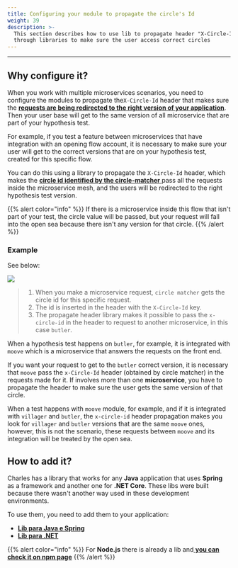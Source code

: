 ```yaml
---
title: Configuring your module to propagate the circle's Id
weight: 39
description: >-
  This section describes how to use lib to propagate header "X-Circle-ID"
  through libraries to make sure the user access correct circles
---
```


---

## Why configure it? 

When you work with multiple microservices scenarios, you need to configure the modules to propagate the`X-Circle-Id` header that makes sure the [**requests are being redirected to the right version of your application**](/reference/circles/). Then your user base will get to the same version of all microservice that are part of your hypothesis test.

For example, if you test a feature between microservices that have integration with an opening flow account, it is necessary to make sure your user will get to the correct versions that are on your hypothesis test, created for this specific flow. 

You can do this using a library to propagate the `X-Circle-Id` header, which makes the [**circle id identified by the circle-matcher** ](/reference/circle-matcher/) pass all the requests inside the microservice mesh, and the users will be redirected to the right hypothesis test version. 

{{% alert color="info" %}}
If there is a microservice inside this flow that isn't part of your test, the circle value will be passed, but your request will fall into the open sea because there isn't any version for that circle. 
{{% /alert %}}

### **Example**

See below: 

![](/shared/header-propagation-v2-en.png)

> 1. When you make a microservice request, `circle matcher` gets the circle id for this specific request. 
> 2. The id is inserted in the header with the `X-Circle-Id` key.
> 3. The propagate header library makes it possible to pass the `x-circle-id` in the header to request to another microservice, in this case `butler`.

When a hypothesis test happens on `butler`, for example, it is integrated with `moove` which is a microservice that answers the requests on the front end.

If you want your request to get to the `butler` correct version, it is necessary that `moove` pass the `x-Circle-Id` header \(obtained by circle matcher\) in the requests made for it. If involves more than one **microservice**, you have to propagate the header to make sure the user gets the same version of that circle. 

When a test happens with `moove` module, for example, and if it is integrated with `villager` and `butler`, the `x-circle-id`  header propagation makes you look for `villager` and  `butler` versions that are the same `moove` ones, however, this is not the scenario, these requests between `moove` and its integration will be treated by the open sea. 

## How to add it?  

Charles has a library that works for any **Java** application that uses **Spring** as a framework and another one for **.NET Core**. These libs were built because there wasn't another way used in these development environments.

To use them, you need to add them to your application: 

* [**Lib para Java e Spring** ](https://github.com/ZupIT/charlescd/tree/master/tracing/spring)
* [**Lib para .NET**](https://github.com/ZupIT/charlescd/tree/master/tracing/dotnet-core%20)

{{% alert color="info" %}}
For **Node.js** there is already a lib and[ **you can check it on npm page**](https://www.npmjs.com/package/hpropagate)
{{% /alert %}}
